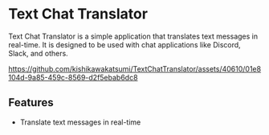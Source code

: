 # Text Chat Translator

Text Chat Translator is a simple application that translates text messages in real-time. It is designed to be used with chat applications like Discord, Slack, and others.

https://github.com/kishikawakatsumi/TextChatTranslator/assets/40610/01e8104d-9a85-459c-8569-d2f5ebab6dc8

## Features

- Translate text messages in real-time
